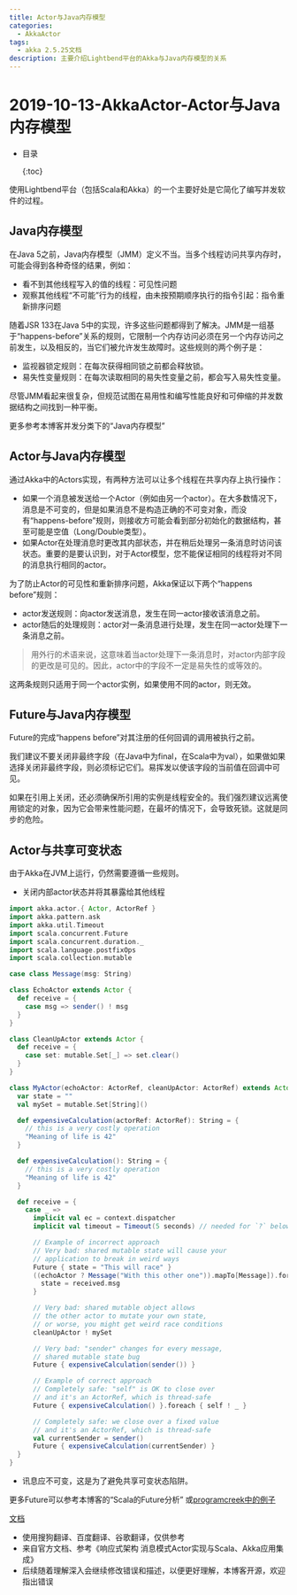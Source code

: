 ```yaml
---
title: Actor与Java内存模型
categories:
  - AkkaActor
tags:
  - akka 2.5.25文档
description: 主要介绍Lightbend平台的Akka与Java内存模型的关系
---
```


# 2019-10-13-AkkaActor-Actor与Java内存模型

* 目录

  {:toc}

使用Lightbend平台（包括Scala和Akka）的一个主要好处是它简化了编写并发软件的过程。

## Java内存模型

在Java 5之前，Java内存模型（JMM）定义不当。当多个线程访问共享内存时，可能会得到各种奇怪的结果，例如：

* 看不到其他线程写入的值的线程：可见性问题
* 观察其他线程“不可能”行为的线程，由未按预期顺序执行的指令引起：指令重新排序问题

随着JSR 133在Java 5中的实现，许多这些问题都得到了解决。JMM是一组基于“happens-before”关系的规则，它限制一个内存访问必须在另一个内存访问之前发生，以及相反的，当它们被允许发生故障时。这些规则的两个例子是：

* 监视器锁定规则：在每次获得相同锁之前都会释放锁。
* 易失性变量规则：在每次读取相同的易失性变量之前，都会写入易失性变量。

尽管JMM看起来很复杂，但规范试图在易用性和编写性能良好和可伸缩的并发数据结构之间找到一种平衡。

更多参考本博客并发分类下的“Java内存模型”

## Actor与Java内存模型

通过Akka中的Actors实现，有两种方法可以让多个线程在共享内存上执行操作：

* 如果一个消息被发送给一个Actor（例如由另一个actor）。在大多数情况下，消息是不可变的，但是如果消息不是构造正确的不可变对象，而没有“happens-before”规则，则接收方可能会看到部分初始化的数据结构，甚至可能是空值（Long/Double类型）。
* 如果Actor在处理消息时更改其内部状态，并在稍后处理另一条消息时访问该状态。重要的是要认识到，对于Actor模型，您不能保证相同的线程将对不同的消息执行相同的actor。

为了防止Actor的可见性和重新排序问题，Akka保证以下两个“happens before”规则：

* actor发送规则：向actor发送消息，发生在同一actor接收该消息之前。
* actor随后的处理规则：actor对一条消息进行处理，发生在同一actor处理下一条消息之前。

> 用外行的术语来说，这意味着当actor处理下一条消息时，对actor内部字段的更改是可见的。因此，actor中的字段不一定是易失性的或等效的。

这两条规则只适用于同一个actor实例，如果使用不同的actor，则无效。

## Future与Java内存模型

Future的完成“happens before”对其注册的任何回调的调用被执行之前。

我们建议不要关闭非最终字段（在Java中为final，在Scala中为val），如果做如果选择关闭非最终字段，则必须标记它们。易挥发以使该字段的当前值在回调中可见。

如果在引用上关闭，还必须确保所引用的实例是线程安全的。我们强烈建议远离使用锁定的对象，因为它会带来性能问题，在最坏的情况下，会导致死锁。这就是同步的危险。

## Actor与共享可变状态

由于Akka在JVM上运行，仍然需要遵循一些规则。

* 关闭内部actor状态并将其暴露给其他线程

```scala
import akka.actor.{ Actor, ActorRef }
import akka.pattern.ask
import akka.util.Timeout
import scala.concurrent.Future
import scala.concurrent.duration._
import scala.language.postfixOps
import scala.collection.mutable

case class Message(msg: String)

class EchoActor extends Actor {
  def receive = {
    case msg => sender() ! msg
  }
}

class CleanUpActor extends Actor {
  def receive = {
    case set: mutable.Set[_] => set.clear()
  }
}

class MyActor(echoActor: ActorRef, cleanUpActor: ActorRef) extends Actor {
  var state = ""
  val mySet = mutable.Set[String]()

  def expensiveCalculation(actorRef: ActorRef): String = {
    // this is a very costly operation
    "Meaning of life is 42"
  }

  def expensiveCalculation(): String = {
    // this is a very costly operation
    "Meaning of life is 42"
  }

  def receive = {
    case _ =>
      implicit val ec = context.dispatcher
      implicit val timeout = Timeout(5 seconds) // needed for `?` below

      // Example of incorrect approach
      // Very bad: shared mutable state will cause your
      // application to break in weird ways
      Future { state = "This will race" }
      ((echoActor ? Message("With this other one")).mapTo[Message]).foreach { received =>
        state = received.msg
      }

      // Very bad: shared mutable object allows
      // the other actor to mutate your own state,
      // or worse, you might get weird race conditions
      cleanUpActor ! mySet

      // Very bad: "sender" changes for every message,
      // shared mutable state bug
      Future { expensiveCalculation(sender()) }

      // Example of correct approach
      // Completely safe: "self" is OK to close over
      // and it's an ActorRef, which is thread-safe
      Future { expensiveCalculation() }.foreach { self ! _ }

      // Completely safe: we close over a fixed value
      // and it's an ActorRef, which is thread-safe
      val currentSender = sender()
      Future { expensiveCalculation(currentSender) }
  }
}
```

* 讯息应不可变，这是为了避免共享可变状态陷阱。

更多Future可以参考本博客的“Scala的Future分析” 或[programcreek中的例子](https://www.programcreek.com/scala/scala.concurrent.Future)

[文档](https://doc.akka.io/docs/akka/current/general/jmm.html)

* 使用搜狗翻译、百度翻译、谷歌翻译，仅供参考
* 来自官方文档、参考《响应式架构 消息模式Actor实现与Scala、Akka应用集成》
* 后续随着理解深入会继续修改错误和描述，以便更好理解，本博客开源，欢迎指出错误

